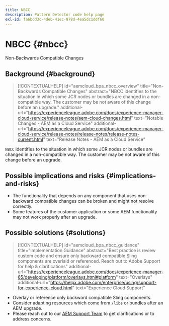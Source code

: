 ```yaml
---
title: NBCC
description: Pattern Detector code help page
exl-id: fa6bdd3c-4deb-41ec-878d-4ea5dc1ddf60
---
```

# NBCC {#nbcc}

Non-Backwards Compatible Changes

## Background {#background}

>[!CONTEXTUALHELP]
>id="aemcloud_bpa_nbcc_overview"
>title="Non-Backwards Compatible Changes"
>abstract="NBCC identifies to the situation in which some JCR nodes or bundles are changed in a non-compatible way. The customer may be not aware of this change before an upgrade."
>additional-url="https://experienceleague.adobe.com/docs/experience-manager-cloud-service/release-notes/aem-cloud-changes.html" text="Notable Changes - AEM as a Cloud Service"
>additional-url="https://experienceleague.adobe.com/docs/experience-manager-cloud-service/release-notes/release-notes/release-notes-current.html" text="Release Notes - AEM as a Cloud Service"

`NBCC` identifies to the situation in which some JCR nodes or bundles are changed in a non-compatible way. The customer may be not aware of this change before an upgrade.

## Possible implications and risks {#implications-and-risks}

* The functionality that depends on any component that uses non-backward compatible changes can be broken and might not resolve correctly.
* Some features of the customer application or some AEM functionality may not work properly after an upgrade.

## Possible solutions {#solutions}

>[!CONTEXTUALHELP]
>id="aemcloud_bpa_nbcc_guidance"
>title="Implementation Guidance"
>abstract="Best practice is review custom code and ensure only backward compatible Sling components are overlaid or referenced. Reach out to Adobe Support for help & clarifications"
>additional-url="https://experienceleague.adobe.com/docs/experience-manager-65/developing/platform/overlays.html#platform" text="Overlays"
>additional-url="https://helpx.adobe.com/enterprise/using/support-for-experience-cloud.html" text="Experience Cloud Support"

* Overlay or reference only backward compatible Sling components.
* Consider adapting resources which come from `/libs` or bundles after an AEM upgrade.
* Please reach out to our [AEM Support Team](https://helpx.adobe.com/enterprise/using/support-for-experience-cloud.html) to get clarifications or to address concerns.
